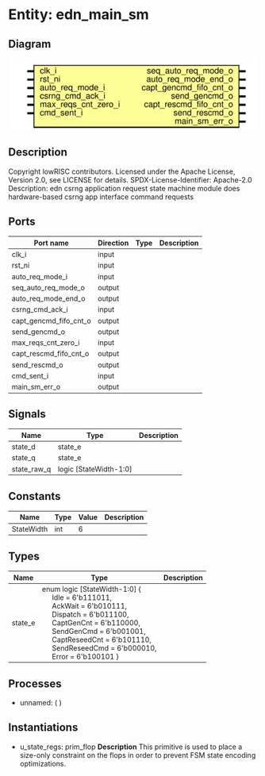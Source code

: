 # Entity: edn_main_sm

## Diagram

![Diagram](edn_main_sm.svg "Diagram")
## Description

Copyright lowRISC contributors.
 Licensed under the Apache License, Version 2.0, see LICENSE for details.
 SPDX-License-Identifier: Apache-2.0
 Description: edn csrng application request state machine module
   does hardware-based csrng app interface command requests
 
## Ports

| Port name              | Direction | Type | Description |
| ---------------------- | --------- | ---- | ----------- |
| clk_i                  | input     |      |             |
| rst_ni                 | input     |      |             |
| auto_req_mode_i        | input     |      |             |
| seq_auto_req_mode_o    | output    |      |             |
| auto_req_mode_end_o    | output    |      |             |
| csrng_cmd_ack_i        | input     |      |             |
| capt_gencmd_fifo_cnt_o | output    |      |             |
| send_gencmd_o          | output    |      |             |
| max_reqs_cnt_zero_i    | input     |      |             |
| capt_rescmd_fifo_cnt_o | output    |      |             |
| send_rescmd_o          | output    |      |             |
| cmd_sent_i             | input     |      |             |
| main_sm_err_o          | output    |      |             |
## Signals

| Name        | Type                   | Description |
| ----------- | ---------------------- | ----------- |
| state_d     | state_e                |             |
| state_q     | state_e                |             |
| state_raw_q | logic [StateWidth-1:0] |             |
## Constants

| Name       | Type | Value | Description |
| ---------- | ---- | ----- | ----------- |
| StateWidth | int  | 6     |             |
## Types

| Name    | Type                                                                                                                                                                                                                                                                                                                                                                                                                                                                                                                                                                                              | Description |
| ------- | ------------------------------------------------------------------------------------------------------------------------------------------------------------------------------------------------------------------------------------------------------------------------------------------------------------------------------------------------------------------------------------------------------------------------------------------------------------------------------------------------------------------------------------------------------------------------------------------------- | ----------- |
| state_e | enum logic [StateWidth-1:0] {<br><span style="padding-left:20px">     Idle          = 6'b111011,<br><span style="padding-left:20px">      AckWait       = 6'b010111,<br><span style="padding-left:20px">      Dispatch      = 6'b011100,<br><span style="padding-left:20px">      CaptGenCnt    = 6'b110000,<br><span style="padding-left:20px">      SendGenCmd    = 6'b001001,<br><span style="padding-left:20px">      CaptReseedCnt = 6'b101110,<br><span style="padding-left:20px">      SendReseedCmd = 6'b000010,<br><span style="padding-left:20px">      Error         = 6'b100101     } |             |
## Processes
- unnamed: (  )
## Instantiations

- u_state_regs: prim_flop
**Description**
This primitive is used to place a size-only constraint on the
flops in order to prevent FSM state encoding optimizations.

